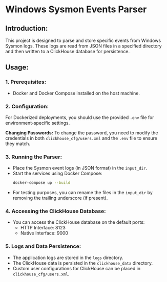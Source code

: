 # Windows Sysmon Events Parser

## Introduction:
This project is designed to parse and store specific events from Windows Sysmon logs. These logs are read from JSON files in a specified directory and then written to a ClickHouse database for persistence.

## Usage:

### 1. **Prerequisites:**
- Docker and Docker Compose installed on the host machine.

### 2. **Configuration:**
For Dockerized deployments, you should use the provided `.env` file for environment-specific settings.

**Changing Passwords:**
To change the password, you need to modify the credentials in both `clickhouse_cfg/users.xml` and the `.env` file to ensure they match.

### 3. **Running the Parser:**
- Place the Sysmon event logs (in JSON format) in the `input_dir`.
- Start the services using Docker Compose:
  ```bash
  docker-compose up --build
  ```
- For testing purposes, you can rename the files in the `input_dir` by removing the trailing underscore (if present).

### 4. **Accessing the ClickHouse Database:**
- You can access the ClickHouse database on the default ports:
    - HTTP Interface: 8123
    - Native Interface: 9000

### 5. **Logs and Data Persistence:**
- The application logs are stored in the `logs` directory.
- The ClickHouse data is persisted in the `clickhouse_data` directory.
- Custom user configurations for ClickHouse can be placed in `clickhouse_cfg/users.xml`.
